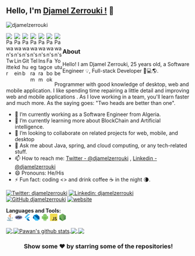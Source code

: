 ## Hello, I'm [Djamel Zerrouki !](https://djamel.netlify.app/) 👋

<p align="left"> <img src="https://komarev.com/ghpvc/?username=djamelzerrouki&label=Views&color=blue&style=plastic" alt="djamelzerrouki" /> </p>

<a href="https://twitter.com/DjamelZerrouki5">
  <img align="left" alt="Pawan's Twitter" width="22px" src="https://cdn.jsdelivr.net/npm/simple-icons@v3/icons/twitter.svg" />
</a>
<a href="https://www.linkedin.com/in/djamel-zerrouki-0785b6161/">
  <img align="left" alt="Pawan's Linkdein" width="22px" src="https://cdn.jsdelivr.net/npm/simple-icons@v3/icons/linkedin.svg" />
</a>
<a href="https://github.com/djamelzerrouki">
  <img align="left" alt="Pawan's Github" width="22px" src="https://cdn.jsdelivr.net/npm/simple-icons@v3/icons/github.svg" />
</a>
<a href="https://t.me/djamelzerrouki">
  <img align="left" alt="Pawan's Telegram" width="22px" src="https://cdn.jsdelivr.net/npm/simple-icons@v3/icons/telegram.svg" />
</a>
<a href="https://www.instagram.com/djamel_jimmi/">
  <img align="left" alt="Pawan's Instagram" width="22px" src="https://cdn.jsdelivr.net/npm/simple-icons@v3/icons/instagram.svg" />
</a>
<a href="https://www.facebook.com/djamel.jimmi.fb">
  <img align="left" alt="Pawan's Facebook" width="22px" src="https://cdn.jsdelivr.net/npm/simple-icons@v3/icons/facebook.svg" />
</a>
<a href="https://www.youtube.com/channel/UC5F48uEbnsEuBJvRYim9qiA?view_as=subscriber">
  <img align="left" alt="Pawan's Youtube" width="22px" src="https://cdn.jsdelivr.net/npm/simple-icons@v3/icons/youtube.svg" />
</a>

<br/>


### About
Hello! I am Djamel Zerrouki, 25 years old, a Software Engineer 💡, Full-stack Developer 📱💻🌎.

Programmer with good knowledge of desktop, web and mobile application.
I like spending time repairing a little detail and improving web and mobile applications . As I love working in a team, you'll learn faster and much more.
As the saying goes: "Two heads are better than one".


- 🔭 I’m currently working as a Software Engineer from Algeria.
- 🌱 I’m currently learning more about BlockChain and Artificial intelligence.
- 👯 I’m looking to collaborate on related projects for  web, mobile, and desktop 
- 💬  Ask me about Java, spring, and cloud computing, or any tech-related stuff.
- 📫 How to reach me: [Twitter - @djamelzerrouki](https://twitter.com/DjamelZerrouki5) , [Linkedin - @djamelzerrouki](https://www.linkedin.com/in/djamel-zerrouki-0785b6161/)
- 😄 Pronouns: He/His
- ⚡ Fun fact: coding <> and drink coffee ☕ in the night 🌘.

[![Twitter: djamelzerrouki](https://img.shields.io/twitter/follow/DjamelZerrouki5?style=social)](https://twitter.com/DjamelZerrouki5)
[![Linkedin: djamelzerrouki](https://img.shields.io/badge/-djamelzerrouki-blue?style=flat-square&logo=Linkedin&logoColor=white&link=https:https://www.linkedin.com/in/djamel-zerrouki-0785b6161/)](https://www.linkedin.com/in/djamel-zerrouki-0785b6161/)
[![GitHub djamelzerrouki](https://img.shields.io/github/followers/djamelzerrouki?label=follow&style=social)](https://github.com/djamelzerrouki)
[![website](https://img.shields.io/badge/PortfolioWebsite-djamel.netlify.app-2648ff?style=flat-square&logo=google-chrome)](https://djamel.netlify.app/)


**Languages and Tools:**  
<code><img height="20" src="https://raw.githubusercontent.com/github/explore/80688e429a7d4ef2fca1e82350fe8e3517d3494d/topics/java/java.png"></code>
<code><img height="20" src="https://raw.githubusercontent.com/github/explore/80688e429a7d4ef2fca1e82350fe8e3517d3494d/topics/php/php.png"></code>
<code><img height="20" src="https://raw.githubusercontent.com/github/explore/80688e429a7d4ef2fca1e82350fe8e3517d3494d/topics/flutter/flutter.png"></code>
<code><img height="20" src="https://raw.githubusercontent.com/github/explore/80688e429a7d4ef2fca1e82350fe8e3517d3494d/topics/dart/dart.png"></code>
<code><img height="20" src="https://raw.githubusercontent.com/github/explore/80688e429a7d4ef2fca1e82350fe8e3517d3494d/topics/android/android.png"></code>
<code><img height="20" src="https://raw.githubusercontent.com/github/explore/80688e429a7d4ef2fca1e82350fe8e3517d3494d/topics/javascript/javascript.png"></code>
<code><img height="20" src="https://raw.githubusercontent.com/github/explore/80688e429a7d4ef2fca1e82350fe8e3517d3494d/topics/nodejs/nodejs.png"></code>    

<a href="https://github.com/djamelzerrouki">
  <img align="center" src="https://github-readme-stats.vercel.app/api/top-langs/?username=djamelzerrouki&theme=light&hide_langs_below=1" />
</a>
<a href="https://github.com/djamelzerrouki">
 <img align="center" src="https://github-readme-stats.vercel.app/api?username=djamelzerrouki&show_icons=true&theme=light&line_height=27" alt="Pawan's github stats"/>
</a>
<a href="https://github.com/djamelzerrouki/alhadithalnawawiforty">
  <img align="center" src="https://github-readme-stats.vercel.app/api/pin/?username=djamelzerrouki&repo=alhadithalnawawiforty&theme=light" />

</a>
<a href="https://github.com/djamelzerrouki/DraHmi">
 <img align="center" src="https://github-readme-stats.vercel.app/api/pin/?username=djamelzerrouki&repo=DraHmi&theme=light" />
</a>

<div align="center">

### Show some ❤️ by starring some of the repositories!

</div>

